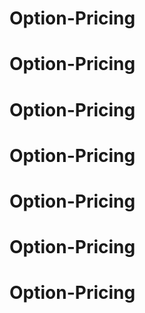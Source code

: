 # Option-Pricing
# Option-Pricing
# Option-Pricing
# Option-Pricing
# Option-Pricing
# Option-Pricing
# Option-Pricing

